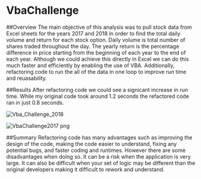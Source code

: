 # VbaChallenge

##Overview
The main objective of this analysis was to pull stock data from Excel sheets for the years 2017 and 2018 in order to find the total daily volume and return for each stock option. Daily volume is total number of shares traded throughout the day. The yearly return is the percentage difference in price starting from the beginning of each year to the end of each year. Although we could achieve this directly in Excel we can do this much faster and efficiently by enabling the use of VBA. Additionally, refactoring code to run the all of the data in one loop to improve run time and reuasability.

##Results 
After refactoring code we could see a signicant increase in run time. While my original code took around 1.2 seconds the refactored code ran in just 0.8 seconds.

![Vba_Challenge_2018](https://user-images.githubusercontent.com/110632671/186821232-c9628cfa-864f-452d-800b-c4f1f7560dd8.png)

![VbaChallenge2017 png](https://user-images.githubusercontent.com/110632671/186821279-f5557255-ce5c-4553-8fb0-8513d46275e2.png)

##Summary 
Refactoring code has many advantages such as improving the design of the code, making the code easier to understand, fixing any potential bugs, and faster coding and runtimes. However there are some disadvantages when doing so. It can be a risk when the application is very large. It can also be difficult when your set of logic may be different than the original developers making it difficult to rework and understand.
